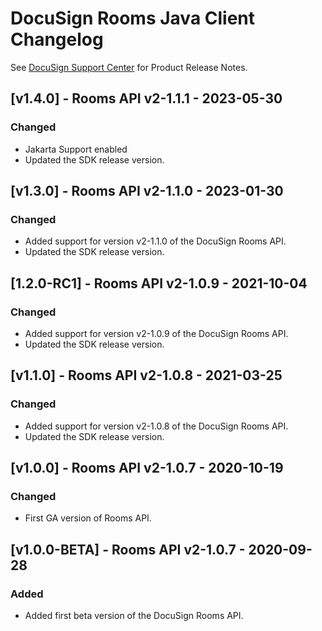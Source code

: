 # DocuSign Rooms Java Client Changelog
See [DocuSign Support Center](https://support.docusign.com/en/releasenotes/) for Product Release Notes.

## [v1.4.0] - Rooms API v2-1.1.1 - 2023-05-30
### Changed
- Jakarta Support enabled
- Updated the SDK release version.

## [v1.3.0] - Rooms API v2-1.1.0 - 2023-01-30
### Changed
- Added support for version v2-1.1.0 of the DocuSign Rooms API.
- Updated the SDK release version.

## [1.2.0-RC1] - Rooms API v2-1.0.9 - 2021-10-04
### Changed
- Added support for version v2-1.0.9 of the DocuSign Rooms API.
- Updated the SDK release version.


## [v1.1.0] - Rooms API v2-1.0.8 - 2021-03-25
### Changed
- Added support for version v2-1.0.8 of the DocuSign Rooms API.
- Updated the SDK release version.

## [v1.0.0] - Rooms API v2-1.0.7 - 2020-10-19
### Changed
- First GA version of Rooms API.

## [v1.0.0-BETA] - Rooms API v2-1.0.7 - 2020-09-28
### Added
- Added first beta version of the DocuSign Rooms API.
